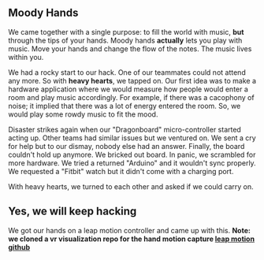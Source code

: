## Moody Hands

We came together with a single purpose: to fill the world with music, **but** through the tips of your hands. Moody hands **actually** lets you play with music. Move your hands and change the flow of the notes. The music lives within you.

We had a rocky start to our hack. One of our teammates could not attend any more. So with **heavy hearts**, we tapped on. Our first idea was to make a hardware application where we would measure how people would enter a room and play music accordingly. For example, if there was a cacophony of noise; it implied that there was a lot of energy entered the room. So, we would play some rowdy music to fit the mood. 

Disaster strikes again when our "Dragonboard" micro-controller started acting up. Other teams had similar issues but we ventured on. We sent a cry for help but to our dismay, nobody else had an answer. Finally, the board couldn't hold up anymore. We bricked out board. In panic, we scrambled for more hardware. We tried a returned "Arduino" and it wouldn't sync properly. We requested a "Fitbit" watch but it didn't come with a charging port. 

With heavy hearts, we turned to each other and asked if we could carry on. 

## Yes, we will keep hacking

We got our hands on a leap motion controller and came up with this. **Note: we cloned a vr visualization repo for the hand motion capture [leap motion github](https://github.com/leapmotion/UnityModules)**
